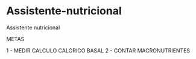 # Assistente-nutricional
Assistente nutricional


METAS

1 - MEDIR CALCULO CALORICO BASAL
2 - CONTAR MACRONUTRIENTES
